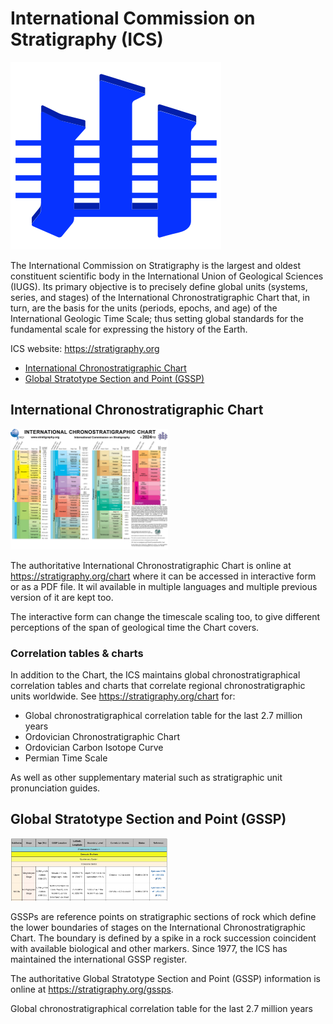 # International Commission on Stratigraphy (ICS)

![](ics-logo.png)

The International Commission on Stratigraphy is the largest and oldest constituent scientific body in the International Union of Geological Sciences (IUGS). Its primary objective is to precisely define global units (systems, series, and stages) of the International Chronostratigraphic Chart that, in turn, are the basis for the units (periods, epochs, and age) of the International Geologic Time Scale; thus setting global standards for the fundamental scale for expressing the history of the Earth.

ICS website: <https://stratigraphy.org>

* [International Chronostratigraphic Chart](#chart)
* [Global Stratotype Section and Point (GSSP)](#gssps)

<a href="chart"></a>
## International Chronostratigraphic Chart

<img src="ChronostratChart2024-12.jpg" alt="International Chronostratigraphic Chart 2024-12" style="width:50%" />

The authoritative International Chronostratigraphic Chart is online at <https://stratigraphy.org/chart> where it can be accessed in interactive form or as a PDF file. It wil available in multiple languages and multiple previous version of it are kept too.

The interactive form can change the timescale scaling too, to give different perceptions of the span of geological time the Chart covers.

### Correlation tables & charts

In addition to the Chart, the ICS maintains global chronostratigraphical correlation tables and charts that correlate regional chronostratigraphic units worldwide. See <https://stratigraphy.org/chart> for:

* Global chronostratigraphical correlation table for the last 2.7 million years 
* Ordovician Chronostratigraphic Chart
* Ordovician Carbon Isotope Curve
* Permian Time Scale

As well as other supplementary material such as stratigraphic unit pronunciation guides.

<a href="gssps"></a>
## Global Stratotype Section and Point (GSSP)

<img src="gssp-table.png" alt="GSSP Table exerpt" style="width:50%" />

GSSPs are reference points on stratigraphic sections of rock which define the lower boundaries of stages on the International Chronostratigraphic Chart. The boundary is defined by a spike in a rock succession coincident with available biological and other markers. Since 1977, the ICS has maintained the international GSSP register.

The authoritative Global Stratotype Section and Point (GSSP) information is online at <https://stratigraphy.org/gssps>.

Global chronostratigraphical correlation table for the last 2.7 million years